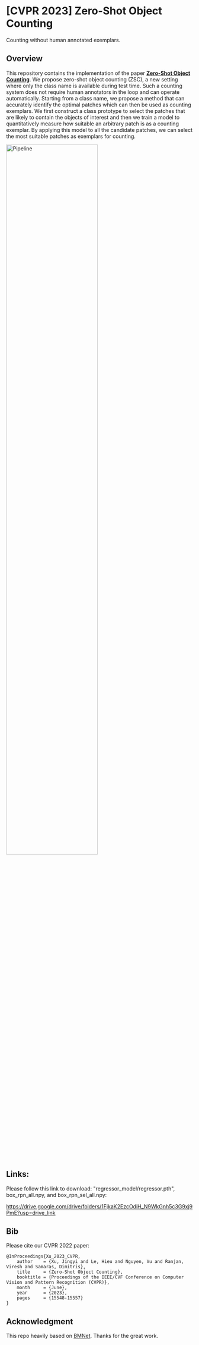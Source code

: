 # [CVPR 2023] Zero-Shot Object Counting


 
<!---
<div style="display: flex;">
  <img src="./figures/ZSC.gif" alt="Second Image" style="width: 60%;"> 
</div>
-->

Counting without human annotated exemplars.

## Overview
This repository contains the implementation of the paper [**Zero-Shot Object Counting**](https://arxiv.org/abs/2303.02001). 
We propose zero-shot object counting (ZSC), a new setting where only the class name is available during test time. Such a counting system does not require human annotators in the loop and can operate automatically. Starting from a class name, we propose a method that can accurately identify the optimal patches which can then be used as counting exemplars. We first construct a class prototype to select the patches that are likely to contain the objects of interest and then we train a model to quantitatively measure how suitable an arbitrary patch is as a counting exemplar. By applying this model to all the candidate patches, we can select the most suitable patches as exemplars for counting.

 <img src="./figures/pipeline.png" alt="Pipeline" style="width: 70%;">

## Links:
Please follow this link to download: "regressor_model/regressor.pth", box_rpn_all.npy, and box_rpn_sel_all.npy:

https://drive.google.com/drive/folders/1FjkaK2EzcOdiH_N9WkGnh5c3G9xj9PmE?usp=drive_link

## Bib
Please cite our CVPR 2022 paper:
```
@InProceedings{Xu_2023_CVPR,
    author    = {Xu, Jingyi and Le, Hieu and Nguyen, Vu and Ranjan, Viresh and Samaras, Dimitris},
    title     = {Zero-Shot Object Counting},
    booktitle = {Proceedings of the IEEE/CVF Conference on Computer Vision and Pattern Recognition (CVPR)},
    month     = {June},
    year      = {2023},
    pages     = {15548-15557}
}
```

## Acknowledgment
This repo heavily based on [BMNet]([https://link-url-here.org](https://github.com/flyinglynx/Bilinear-Matching-Network)https://github.com/flyinglynx/Bilinear-Matching-Network). Thanks for the great work.
